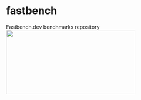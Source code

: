 # fastbench
Fastbench.dev benchmarks repository
<br/><a title="Run test benchmark one" target="_blank" rel="noopener" href="https://fastbench.vercel.app/test-benchmark-one-_tfKw6/0"><img src="https://fastbench.vercel.app/test-benchmark-one-_tfKw6/0.svg" width="351" height="175"/></a><br/>

